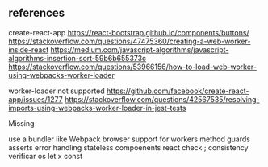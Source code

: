 ## references

create-react-app
https://react-bootstrap.github.io/components/buttons/
https://stackoverflow.com/questions/47475360/creating-a-web-worker-inside-react
https://medium.com/javascript-algorithms/javascript-algorithms-insertion-sort-59b6b655373c
https://stackoverflow.com/questions/53966156/how-to-load-web-worker-using-webpacks-worker-loader

worker-loader not supported 
https://github.com/facebook/create-react-app/issues/1277
https://stackoverflow.com/questions/42567535/resolving-imports-using-webpacks-worker-loader-in-jest-tests

Missing

use a bundler like Webpack
browser support for workers
method guards asserts
error handling
stateless compoenents react
check ; consistency
verificar os let x const